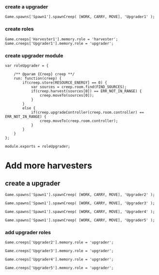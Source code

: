
### create a upgrader
```
Game.spawns['Spawn1'].spawnCreep( [WORK, CARRY, MOVE], 'Upgrader1' );
```

### create roles
```
Game.creeps['Harvester1'].memory.role = 'harvester';
Game.creeps['Upgrader1'].memory.role = 'upgrader';
```
### create upgrader module

```
var roleUpgrader = {

    /** @param {Creep} creep **/
    run: function(creep) {
	    if(creep.store[RESOURCE_ENERGY] == 0) {
            var sources = creep.room.find(FIND_SOURCES);
            if(creep.harvest(sources[0]) == ERR_NOT_IN_RANGE) {
                creep.moveTo(sources[0]);
            }
        }
        else {
            if(creep.upgradeController(creep.room.controller) == ERR_NOT_IN_RANGE) {
                creep.moveTo(creep.room.controller);
            }
        }
	}
};

module.exports = roleUpgrader;
```


# Add more harvesters
## create a upgrader
```
Game.spawns['Spawn1'].spawnCreep( [WORK, CARRY, MOVE], 'Upgrader2' );
```
```
Game.spawns['Spawn1'].spawnCreep( [WORK, CARRY, MOVE], 'Upgrader3' );
```
```
Game.spawns['Spawn1'].spawnCreep( [WORK, CARRY, MOVE], 'Upgrader4' );
```
```
Game.spawns['Spawn1'].spawnCreep( [WORK, CARRY, MOVE], 'Upgrader5' );
```



### add upgrader roles
```
Game.creeps['Upgrader2'].memory.role = 'upgrader';
```
```
Game.creeps['Upgrader3'].memory.role = 'upgrader';
```
```
Game.creeps['Upgrader4'].memory.role = 'upgrader';
```
```
Game.creeps['Upgrader5'].memory.role = 'upgrader';
```



